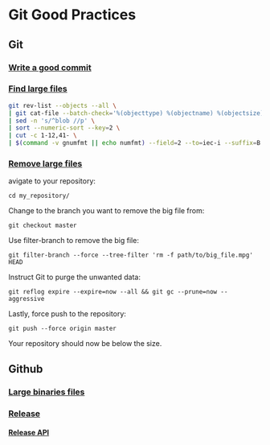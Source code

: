 # Git Good Practices

## Git

### [Write a good commit](https:/u/chris.beams.io/posts/git-commit/)

### [Find large files](https://stackoverflow.com/questions/10622179/how-to-find-identify-large-commits-in-git-history)

```bash
git rev-list --objects --all \
| git cat-file --batch-check='%(objecttype) %(objectname) %(objectsize) %(rest)' \
| sed -n 's/^blob //p' \
| sort --numeric-sort --key=2 \
| cut -c 1-12,41- \
| $(command -v gnumfmt || echo numfmt) --field=2 --to=iec-i --suffix=B --padding=7 --round=nearest
```

### [Remove large files](https://docs.gitlab.com/ee/user/project/repository/reducing_the_repo_size_using_git.html)

avigate to your repository:

```
cd my_repository/
```

Change to the branch you want to remove the big file from:

```
git checkout master
```

Use filter-branch to remove the big file:

```
git filter-branch --force --tree-filter 'rm -f path/to/big_file.mpg' HEAD
```

Instruct Git to purge the unwanted data:

```
git reflog expire --expire=now --all && git gc --prune=now --aggressive
```

Lastly, force push to the repository:

```
git push --force origin master
```

Your repository should now be below the size.

## Github

### [Large binaries files](https://help.github.com/en/github/managing-large-files/distributing-large-binaries)

### [Release](https://help.github.com/en/github/administering-a-repository/creating-releases)

#### [Release API](https://developer.github.com/v3/repos/releases/)



